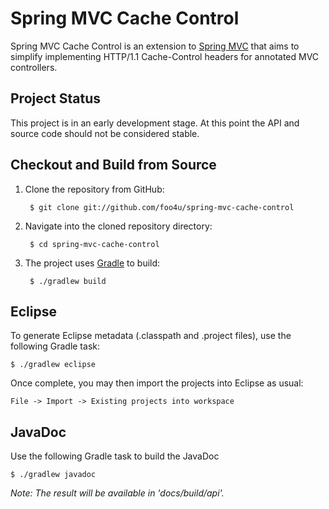 # Spring MVC Cache Control

Spring MVC Cache Control is an extension to [Spring MVC][spring_mvc] that aims to simplify implementing HTTP/1.1 Cache-Control headers for annotated MVC controllers.

## Project Status

This project is in an early development stage.  At this point the API and source code should not be considered stable.

## Checkout and Build from Source

1. Clone the repository from GitHub:

		$ git clone git://github.com/foo4u/spring-mvc-cache-control

2. Navigate into the cloned repository directory:

		$ cd spring-mvc-cache-control

3. The project uses [Gradle][gradle] to build:

		$ ./gradlew build

## Eclipse

To generate Eclipse metadata (.classpath and .project files), use the following Gradle task:

	$ ./gradlew eclipse

Once complete, you may then import the projects into Eclipse as usual:

	File -> Import -> Existing projects into workspace

## JavaDoc

Use the following Gradle task to build the JavaDoc

	$ ./gradlew javadoc

_Note: The result will be available in 'docs/build/api'._

[spring_mvc]: http://static.springsource.org/spring/docs/current/spring-framework-reference/html/mvc.html
[gradle]: http://gradle.org/
